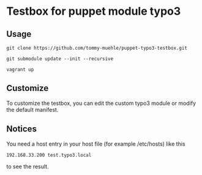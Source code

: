 # Testbox for puppet module typo3

## Usage

    git clone https://github.com/tommy-muehle/puppet-typo3-testbox.git

    git submodule update --init --recursive

    vagrant up

## Customize
To customize the testbox, you can edit the custom typo3 module or modify the default manifest.

## Notices
You need a host entry in your host file (for example /etc/hosts) like this

    192.168.33.200 test.typo3.local
to see the result.